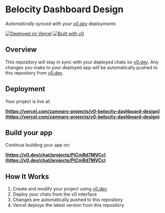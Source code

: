 # Belocity Dashboard Design

*Automatically synced with your [v0.dev](https://v0.dev) deployments*

[![Deployed on Vercel](https://img.shields.io/badge/Deployed%20on-Vercel-black?style=for-the-badge&logo=vercel)](https://vercel.com/zamnars-projects/v0-belocity-dashboard-design)
[![Built with v0](https://img.shields.io/badge/Built%20with-v0.dev-black?style=for-the-badge)](https://v0.dev/chat/projects/PiCmRd7MVCc)

## Overview

This repository will stay in sync with your deployed chats on [v0.dev](https://v0.dev).
Any changes you make to your deployed app will be automatically pushed to this repository from [v0.dev](https://v0.dev).

## Deployment

Your project is live at:

**[https://vercel.com/zamnars-projects/v0-belocity-dashboard-design](https://vercel.com/zamnars-projects/v0-belocity-dashboard-design)**

## Build your app

Continue building your app on:

**[https://v0.dev/chat/projects/PiCmRd7MVCc](https://v0.dev/chat/projects/PiCmRd7MVCc)**

## How It Works

1. Create and modify your project using [v0.dev](https://v0.dev)
2. Deploy your chats from the v0 interface
3. Changes are automatically pushed to this repository
4. Vercel deploys the latest version from this repository
